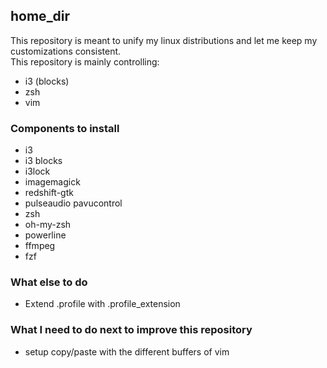 ## home_dir
This repository is meant to unify my linux distributions and let me keep my customizations consistent.  
This repository is mainly controlling:
- i3 (blocks)
- zsh
- vim

### Components to install
- i3
- i3 blocks 
- i3lock
- imagemagick
- redshift-gtk
- pulseaudio pavucontrol
- zsh
- oh-my-zsh
- powerline
- ffmpeg
- fzf

### What else to do
- Extend .profile with .profile_extension

### What I need to do next to improve this repository

- setup copy/paste with the different buffers of vim

  ​                                                  

